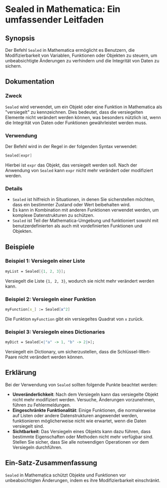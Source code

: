 <!--
Meta Description: # Sealed in Mathematica: Ein umfassender Leitfaden ## Synopsis Der Befehl `Sealed` in Mathematica ermöglicht es Benutzern, die Modifizierbarkeit von V...
Meta Keywords: sealed, werden, mathematica, die, der
-->

# Sealed in Mathematica: Ein umfassender Leitfaden

## Synopsis
Der Befehl `Sealed` in Mathematica ermöglicht es Benutzern, die Modifizierbarkeit von Variablen, Funktionen oder Objekten zu steuern, um unbeabsichtigte Änderungen zu verhindern und die Integrität von Daten zu sichern.

## Dokumentation
### Zweck
`Sealed` wird verwendet, um ein Objekt oder eine Funktion in Mathematica als "versiegelt" zu kennzeichnen. Dies bedeutet, dass die versiegelten Elemente nicht verändert werden können, was besonders nützlich ist, wenn die Integrität von Daten oder Funktionen gewährleistet werden muss.

### Verwendung
Der Befehl wird in der Regel in der folgenden Syntax verwendet:

```mathematica
Sealed[expr]
```

Hierbei ist `expr` das Objekt, das versiegelt werden soll. Nach der Anwendung von `Sealed` kann `expr` nicht mehr verändert oder modifiziert werden.

### Details
- `Sealed` ist hilfreich in Situationen, in denen Sie sicherstellen möchten, dass ein bestimmter Zustand oder Wert beibehalten wird.
- Es kann in Kombination mit anderen Funktionen verwendet werden, um komplexe Datenstrukturen zu schützen.
- `Sealed` ist Teil der Mathematica-Umgebung und funktioniert sowohl mit benutzerdefinierten als auch mit vordefinierten Funktionen und Objekten.

## Beispiele
### Beispiel 1: Versiegeln einer Liste
```mathematica
myList = Sealed[{1, 2, 3}];
```
Versiegelt die Liste `{1, 2, 3}`, wodurch sie nicht mehr verändert werden kann.

### Beispiel 2: Versiegeln einer Funktion
```mathematica
myFunction[x_] := Sealed[x^2]
```
Die Funktion `myFunction` gibt ein versiegeltes Quadrat von `x` zurück.

### Beispiel 3: Versiegeln eines Dictionaries
```mathematica
myDict = Sealed[<|"a" -> 1, "b" -> 2|>];
```
Versiegelt ein Dictionary, um sicherzustellen, dass die Schlüssel-Wert-Paare nicht verändert werden können.

## Erklärung
Bei der Verwendung von `Sealed` sollten folgende Punkte beachtet werden:
- **Unveränderlichkeit**: Nach dem Versiegeln kann das versiegelte Objekt nicht mehr modifiziert werden. Versuche, Änderungen vorzunehmen, führen zu Fehlermeldungen.
- **Eingeschränkte Funktionalität**: Einige Funktionen, die normalerweise auf Listen oder andere Datenstrukturen angewendet werden, funktionieren möglicherweise nicht wie erwartet, wenn die Daten versiegelt sind.
- **Sichtbarkeit**: Das Versiegeln eines Objekts kann dazu führen, dass bestimmte Eigenschaften oder Methoden nicht mehr verfügbar sind. Stellen Sie sicher, dass Sie alle notwendigen Operationen vor dem Versiegeln durchführen.

## Ein-Satz-Zusammenfassung
`Sealed` in Mathematica schützt Objekte und Funktionen vor unbeabsichtigten Änderungen, indem es ihre Modifizierbarkeit einschränkt.